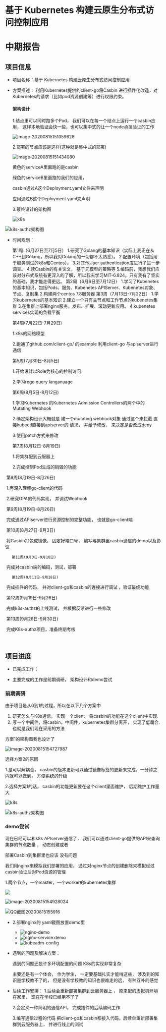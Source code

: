 # 基于 Kubernetes 构建云原生分布式访问控制应用

# 中期报告

## 项目信息

- 项目名称：基于 Kubernetes 构建云原生分布式访问控制应用

- 方案描述： 利用Kubernetes提供的client-go将Casbin 进行插件化改造，对Kubernetes的请求（比如pod资源创建等）进行权限约束。

  ####  架构设计

  1.结点里可以同时跑多个Pod， 我们可以在每一个结点上运行一个casbin应用， 这样本地验证会快一些，也可以集中式的让一个node承担验证的工作

  ![image-20200815151059626](https://raw.githubusercontent.com/yahoo17/MarkdownPictureRepository/master/img/image-20200815151059626.png)

  

  2.部署的节点应该是这样(这种就是集中式的部署)

  ![image-20200815151434080](https://raw.githubusercontent.com/yahoo17/MarkdownPictureRepository/master/img/image-20200815151434080.png)

  黄色的serviceA里面跑的是casbin

  绿色的serviceB里面跑的我们的应用，

  casbin通过A这个Deployment.yaml文件来声明

  应用通过B这个Deployment.yaml来声明

  

  3.最终设计的架构图

  
  
  ![k8s](https://raw.githubusercontent.com/yahoo17/MarkdownPictureRepository/master/img/k8s.png)



![k8s-authz架构图](https://raw.githubusercontent.com/yahoo17/MarkdownPictureRepository/master/img/k8s-authz架构图.png)

- 时间规划：

  第1周（6月27日至7月5日）
1.研究了Golang的基本知识（实际上我正在从C++到Golang，所以我对Golang的一切都不太熟悉）。
  2.配置环境（包括用于服务测试的k8s和Centos）。
3.对其他User authentication库进行了进一步调查。
  4.读Casbin的有关论文， 基于元模型的策略等
  5.编码前，我想我们应该对分布式系统有更深入的了解，所以我去学习MIT-6.824。只有我有了坚实的基础，我才能走得更远。
  第2周（6月6日至7月12日）
  1.学习了Kubenetes的基本知识，包括Pods、服务、Kubenetes APIServer、Kubenetes对象、节点、复制集
2.构建两个centos 7.8服务器
  第3周（7月13日-7月22日）
1.学习kubernetes的基本知识
  2.建立一个只有主节点和工作节点的kubenetes集群
3.在集群上部署nginx服务，发布、扩展、滚动更新应用。
  4.kubenetes services实现的负载平衡

   第4周(7月22日-7月29日)

   1.k8s的网络模型
  
   2.跑通了github.com/client-go/ 的example 利用client-go 与apiserver进行通信
  
   第5周(7月30日-8月5日)
  
   1.开始设计以Role为核心的控制访问
  
   2.学习rego query langanuage
  
   第6周(8月5日-8月12日)
  
   1.学习Kubernetes 的Kubernetes Admission Controllers的两个中的Mutating Webhook
  
   2.确定架构设计大概就是 建一个mutating webhook对象 通过这个来拦截 直接kubectl直接到apiserver的 请求， 并给予修改， 来决定是否改成deny
  
   3.使用patch方式来修改
  
   第7周(8月12日-8月19日)
  
   1.将集群配到云服器上
  
   2.完成控制Pod生成的销毁的功能

  

​	    第8周(8月19日-8月26日)

​		1.再深入理解go-client的代码

​		2.研究OPA的代码实现， 并调试Webhook

​	    第9周(8月19日-8月26日)

​		完成通过APIserver进行资源控制的完整功能， 也就是go-client端

​		第10周(8月27日-9月3日)

​		将Casbin打包成镜像， 固定好端口号， 编写与集群里casbin通信的demo以及协议

 	   第11周(9月3日-9月10日)

​		完成对casbin端的编码，测试，部署

 	   第12周(9月11日-9月18日)

​		完成插件的代码， 并对client-go和casbin的连接进行调试 ，验证最终功能

​		第12周(9月19日-9月26日)

​		完成k8s-authz的上线测试， 并根据反馈进行一些修改

​		第13周(9月26日-9月30日)

​		完成K8s-authz项目，准备终期考核

​	

## 项目进度

- 已完成工作：
  
- 主要完成的工作是前期调研， 架构设计和demo尝试
  
  
  

### 前期调研

由于项目是从0到1的过程，所以在以下几个方案中

1. 研究怎么与K8s通信， 实现一个client，将casbin的功能在这个client中实现.
2. 写一个中间件，将casbin，中间件，kubernetes集群分离开， 实现了低耦合.也就是我们现在采用的方法



方案1的架构图我也设计了

![image-20200815154727987](https://raw.githubusercontent.com/yahoo17/MarkdownPictureRepository/master/img/image-20200815154727987.png)

选择方案2的原因

1.是可以解耦合， casbin的版本更新可以通过镜像标签的更新来完成，一分钟之内就可以做到， 方便系统的升级

2.选择方案1的话， casbin的功能更新要在这个client里面维护， 后期维护工作量大

![k8s](https://raw.githubusercontent.com/yahoo17/MarkdownPictureRepository/master/img/k8s.png)



![k8s-authz架构图](https://raw.githubusercontent.com/yahoo17/MarkdownPictureRepository/master/img/k8s-authz%E6%9E%B6%E6%9E%84%E5%9B%BE.png)

### demo尝试

现在已经可以和k8s APIserver通信了， 我们可以通过client-go提供的API来查询 集群的节点数量 ， 动态创建或者

部署Casbin到集群里也应该 没有问题



我们用nginx来模拟我们部署的应用， 通过对nginx节点的创建删除来模拟经过casbin验证后对Pod资源的管理



1.两个节点，一个master，一个worker的kubernetes集群

![](https://raw.githubusercontent.com/yahoo17/MarkdownPictureRepository/master/img/FD6636CD938959D68CAEA132F8BD6EB4.png)



![image-20200815154928024](https://raw.githubusercontent.com/yahoo17/MarkdownPictureRepository/master/img/image-20200815154928024.png)

![QQ截图20200815155916](https://raw.githubusercontent.com/yahoo17/MarkdownPictureRepository/master/img/QQ截图20200815155916.png)

- 2.部署nginx的 yaml截图放置demo里

  

  

  - ![nginx-demo](https://raw.githubusercontent.com/yahoo17/MarkdownPictureRepository/master/img/nginx-demo.png)
  - ![nginx-service.demo](https://raw.githubusercontent.com/yahoo17/MarkdownPictureRepository/master/img/nginx-service.demo.png)
  - ![kubeadm-config](https://raw.githubusercontent.com/yahoo17/MarkdownPictureRepository/master/img/kubeadm-config.png)

  

  

  

  

  

- 遇到的问题及解决方案：

  遇到的问题还是许多环境配置的问题 K8s的实现非常复杂

  主要还是有一个体会， 作为学生， 一定要基础扎实才能啃这些， 涉及到的知识是学校教不了的，  但是没有学校教的知识也很难走的远， 有种互补的感觉

  

- 后续工作安排：
  1.后续会重新部署集群到云服务器上 ， 原来配的虚拟机环境 在家里， 现在在学校已经用不了了

  2.会定义一种简明的通信API，  完成插件的后续编码工作

  3.编写通信过程的代码 把client-go和casbin都接入代码，后续会重新部署集群到云服务器上， 并进行线上的测试